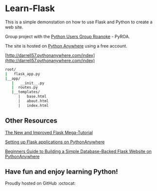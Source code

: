 # Learn-Flask

This is a simple demonstation on how to use Flask and Python to create a web site.

Group project with the [Python Users Group Roanoke](https://meetingplace.io/pyroa) - PyROA.

The site is hosted on [Python Anywhere](https://www.pythonanywhere.com/) using a free account.

[http://darrell57.pythonanywhere.com/index](http://darrell57.pythonanywhere.com/index)

```bash
root/
|   flask_app.py
|__app/
   |   __init__.py
   |  routes.py
   |__templates/
      |   base.html
      |   about.html
      |   index.html
```
## Other Resources

[The New and Improved Flask Mega-Tutorial](https://courses.miguelgrinberg.com/)

[Setting up Flask applications on PythonAnywhere](https://help.pythonanywhere.com/pages/Flask/)

[Beginners Guide to Building a Simple Database-Backed Flask Website on PythonAnywhere](https://blog.pythonanywhere.com/121/)

## Have fun and enjoy learning Python! 

Proudly hosted on GitHub :octocat:

